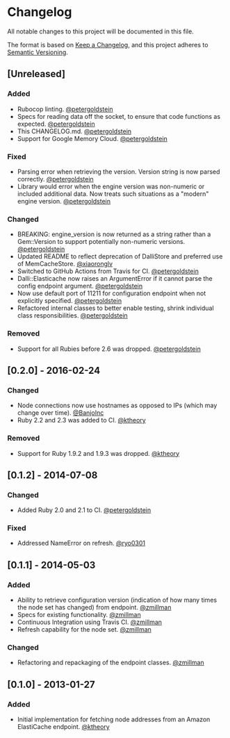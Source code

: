 # Changelog

All notable changes to this project will be documented in this file.

The format is based on [Keep a Changelog](https://keepachangelog.com/en/1.0.0/),
and this project adheres to [Semantic Versioning](https://semver.org/spec/v2.0.0.html).

## [Unreleased]

### Added 

- Rubocop linting. [@petergoldstein](https://github.com/petergoldstein)
- Specs for reading data off the socket, to ensure that code functions as expected. [@petergoldstein](https://github.com/petergoldstein)
- This CHANGELOG.md. [@petergoldstein](https://github.com/petergoldstein)
- Support for Google Memory Cloud. [@petergoldstein](https://github.com/petergoldstein)

### Fixed

- Parsing error when retrieving the version.  Version string is now parsed correctly. [@petergoldstein](https://github.com/petergoldstein)
- Library would error when the engine version was non-numeric or included additional data.  Now treats such situations as a "modern" engine version. [@petergoldstein](https://github.com/petergoldstein)

### Changed

- BREAKING: engine_version is now returned as a string rather than a Gem::Version to support potentially non-numeric versions. [@petergoldstein](https://github.com/petergoldstein)
- Updated README to reflect deprecation of DalliStore and preferred use of MemCacheStore. [@xiaoronglv](https://github.com/xiaoronglv)
- Switched to GitHub Actions from Travis for CI. [@petergoldstein](https://github.com/petergoldstein)
- Dalli::Elasticache now raises an ArgumentError if it cannot parse the config endpoint argument. [@petergoldstein](https://github.com/petergoldstein)
- Now use default port of 11211 for configuration endpoint when not explicitly specified. [@petergoldstein](https://github.com/petergoldstein)
- Refactored internal classes to better enable testing, shrink individual class responsibilities. [@petergoldstein](https://github.com/petergoldstein)

### Removed

- Support for all Rubies before 2.6 was dropped. [@petergoldstein](https://github.com/petergoldstein)


## [0.2.0] - 2016-02-24

### Changed

- Node connections now use hostnames as opposed to IPs (which may change over time). [@BanjoInc](https://github.com/BanjoInc)
- Ruby 2.2 and 2.3 was added to CI. [@ktheory](https://github.com/ktheory)

### Removed

- Support for Ruby 1.9.2 and 1.9.3 was dropped. [@ktheory](https://github.com/ktheory)

## [0.1.2] - 2014-07-08

### Changed

- Added Ruby 2.0 and 2.1 to CI. [@petergoldstein](https://github.com/petergoldstein)

### Fixed

- Addressed NameError on refresh. [@ryo0301](https://github.com/ryo0301)

## [0.1.1] - 2014-05-03

### Added

- Ability to retrieve configuration version (indication of how many times the node set has changed) from endpoint. [@zmillman](https://github.com/zmillman)
- Specs for existing functionality. [@zmillman](https://github.com/zmillman)
- Continuous Integration using Travis CI. [@zmillman](https://github.com/zmillman)
- Refresh capability for the node set. [@zmillman](https://github.com/zmillman)

### Changed

- Refactoring and repackaging of the endpoint classes. [@zmillman](https://github.com/zmillman)


## [0.1.0] - 2013-01-27

### Added

- Initial implementation for fetching node addresses from an Amazon ElastiCache endpoint. [@ktheory](https://github.com/ktheory)

